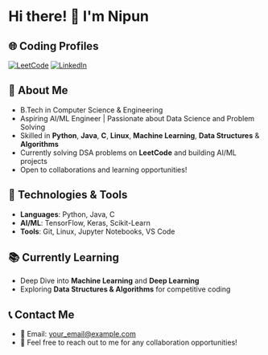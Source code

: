 # Hi there! 👋 I'm Nipun

## 🌐 Coding Profiles

[![LeetCode](https://img.shields.io/badge/LeetCode-Profile-orange?logo=leetcode&logoColor=white)](https://leetcode.com/Nipun_11/)
[![LinkedIn](https://img.shields.io/badge/LinkedIn-nipun11-blue?logo=linkedin&logoColor=white)](https://www.linkedin.com/in/nipun11/)

## 📖 About Me
- B.Tech in Computer Science & Engineering
- Aspiring AI/ML Engineer | Passionate about Data Science and Problem Solving
- Skilled in **Python**, **Java**, **C**, **Linux**, **Machine Learning**, **Data Structures** & **Algorithms**
- Currently solving DSA problems on **LeetCode** and building AI/ML projects
- Open to collaborations and learning opportunities!

## 🔧 Technologies & Tools
- **Languages**: Python, Java, C
- **AI/ML**: TensorFlow, Keras, Scikit-Learn
- **Tools**: Git, Linux, Jupyter Notebooks, VS Code

## 📚 Currently Learning
- Deep Dive into **Machine Learning** and **Deep Learning**
- Exploring **Data Structures & Algorithms** for competitive coding

 ## 📞 **Contact Me**
- 📧 Email: [your_email@example.com](mailto:nipunsomani027@gmail.com)
- 💬 Feel free to reach out to me for any collaboration opportunities!


